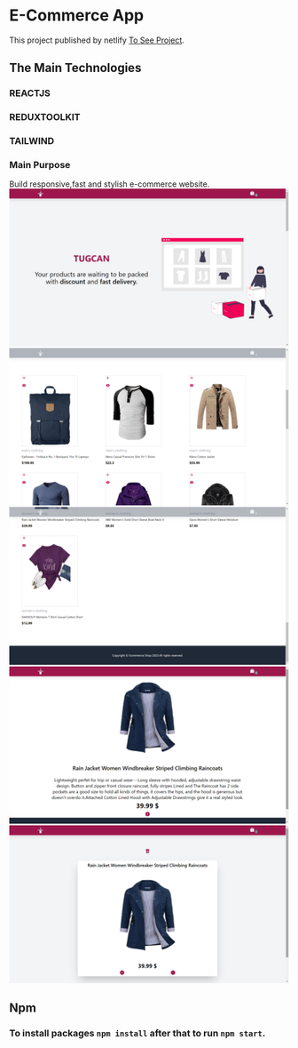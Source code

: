 # E-Commerce App

This project published by netlify [To See Project](https://642028a8960c8a1bb062584f--clothestorebytugcankartal.netlify.app/).
## The Main Technologies 

### REACTJS 
### REDUXTOOLKIT
### TAILWIND

### Main Purpose

Build responsive,fast and stylish e-commerce website.
![Project Images](https://raw.githubusercontent.com/tugcan-kartal/Clothing-Store/main/src/static/(1275).png)
![Project Images](https://raw.githubusercontent.com/tugcan-kartal/Clothing-Store/main/src/static/(1276).png)
![Project Images](https://raw.githubusercontent.com/tugcan-kartal/Clothing-Store/main/src/static/(1277).png)
![Project Images](https://raw.githubusercontent.com/tugcan-kartal/Clothing-Store/main/src/static/(1278).png)
![Project Images](https://raw.githubusercontent.com/tugcan-kartal/Clothing-Store/main/src/static/(1279).png)

## Npm

### To install packages `npm install` after that to run `npm start`.
